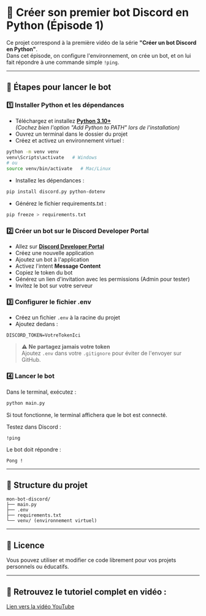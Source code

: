 # 🤖 Créer son premier bot Discord en Python (Épisode 1)

Ce projet correspond à la première vidéo de la série **"Créer un bot Discord en Python"**.  
Dans cet épisode, on configure l'environnement, on crée un bot, et on lui fait répondre à une commande simple `!ping`.

---

## 🚀 Étapes pour lancer le bot

### 1️⃣ Installer Python et les dépendances

- Téléchargez et installez **[Python 3.10+](https://www.python.org/downloads/)**  
   _(Cochez bien l'option "Add Python to PATH" lors de l'installation)_
- Ouvrez un terminal dans le dossier du projet
- Créez et activez un environnement virtuel :

```bash
python -m venv venv
venv\Scripts\activate   # Windows
# ou
source venv/bin/activate   # Mac/Linux
```

- Installez les dépendances :

```bash
pip install discord.py python-dotenv
```

- Générez le fichier requirements.txt :

```bash
pip freeze > requirements.txt
```

### 2️⃣ Créer un bot sur le Discord Developer Portal

- Allez sur **[Discord Developer Portal](https://discord.com/developers/applications)**
- Créez une nouvelle application
- Ajoutez un bot à l'application
- Activez l'intent **Message Content**
- Copiez le token du bot
- Générez un lien d'invitation avec les permissions (Admin pour tester)
- Invitez le bot sur votre serveur

### 3️⃣ Configurer le fichier .env

- Créez un fichier `.env` à la racine du projet
- Ajoutez dedans :

```env
DISCORD_TOKEN=VotreTokenIci
```

> ⚠️ **Ne partagez jamais votre token**  
> Ajoutez `.env` dans votre `.gitignore` pour éviter de l'envoyer sur GitHub.

### 4️⃣ Lancer le bot

Dans le terminal, exécutez :

```bash
python main.py
```

Si tout fonctionne, le terminal affichera que le bot est connecté.

Testez dans Discord :

```
!ping
```

Le bot doit répondre :

```
Pong !
```

---

## 📂 Structure du projet

```
mon-bot-discord/
├── main.py
├── .env
├── requirements.txt
└── venv/ (environnement virtuel)
```

---

## 📜 Licence

Vous pouvez utiliser et modifier ce code librement pour vos projets personnels ou éducatifs.

---

## 🎥 Retrouvez le tutoriel complet en vidéo :

[Lien vers la vidéo YouTube](#https://youtu.be/waGZoqe4cZU)

